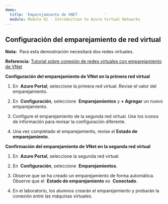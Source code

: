 ```yaml
---
demo:
  title: 'Emparejamiento de VNET            '
  module: Module 01 - Introduction to Azure Virtual Networks
---
```

## Configuración del emparejamiento de red virtual

**Nota:**  Para esta demostración necesitará dos redes virtuales.

**Referencia**: [Tutorial sobre conexión de redes virtuales con emparejamiento de VNet](https://docs.microsoft.com/azure/virtual-network/tutorial-connect-virtual-networks-portal)

**Configuración del emparejamiento de VNet en la primera red virtual**

1. En  **Azure Portal**, seleccione la primera red virtual. Revise el valor del emparejamiento. 

1. En  **Configuración**, seleccione  **Emparejamientos** y **+ Agregar** un nuevo emparejamiento.

1. Configure el emparejamiento de la segunda red virtual. Use los iconos de información para revisar la configuración diferente. 

1. Una vez completado el emparejamiento, revise el **Estado de emparejamiento**. 

**Confirmación del emparejamiento de VNet en la segunda red virtual**

1. En  **Azure Portal**, seleccione la segunda red virtual.

1. En  **Configuración**, seleccione  **Emparejamientos**.

1. Observe que se ha creado un emparejamiento de forma automática. Observe que el  **Estado de emparejamiento** es  **Conectado**.

1. En el laboratorio, los alumnos crearán el emparejamiento y probarán la conexión entre las máquinas virtuales. 
